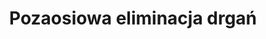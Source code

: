 ---
title: "Pozaosiowa eliminacja drgań"
description: ""
draft: false
image : "images/abb-ea-1.JPG"
bg_image: "images/229.jpg"
category: "Napęd"
projectDescription: "Układ do samosynchronicznej pozaosiowej eliminacji drgań niewyważonej płyty."
researchTopics:
- identyfikacja prędkosci silników
- pomiar drgań płyty
- projektowanie układu sterowania 
- optymalizacja wielokryterialna
- modelowanie i projektowanie eliminatorów drgań
---